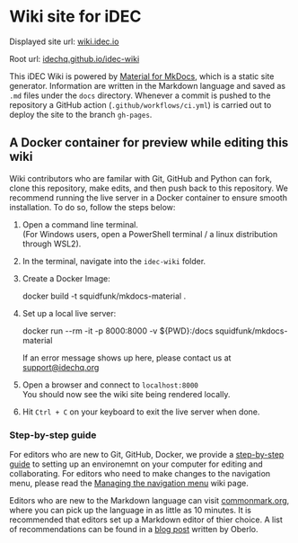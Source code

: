 # Wiki site for iDEC

Displayed site url: [wiki.idec.io](https://wiki.idec.io)

Root url: [idechq.github.io/idec-wiki](https://idechq.github.io/idec-wiki)

This iDEC Wiki is powered by [Material for MkDocs](https://squidfunk.github.io/mkdocs-material/), which is a static site generator. Information are written in the Markdown language and saved as `.md` files under the `docs` directory. Whenever a commit is pushed to the repository a GitHub action (`.github/workflows/ci.yml`) is carried out to deploy the site to the branch `gh-pages`.

## A Docker container for preview while editing this wiki

Wiki contributors who are familar with Git, GitHub and Python can fork, clone this repository, make edits, and then push back to this repository. We recommend running the live server in a Docker container to ensure smooth installation. To do so, follow the steps below:

1. Open a command line terminal.  
   (For Windows users, open a PowerShell terminal / a linux distribution through WSL2).
2. In the terminal, navigate into the `idec-wiki` folder.
3. Create a Docker Image:  

      docker build -t squidfunk/mkdocs-material .
   
4. Set up a local live server:  

      docker run --rm -it -p 8000:8000 -v ${PWD}:/docs squidfunk/mkdocs-material  

   If an error message shows up here, please contact us at [support@idechq.org](mailto:support@idechq.org)
5. Open a browser and connect to `localhost:8000`  
   You should now see the wiki site being rendered locally.  

6. Hit `Ctrl + C` on your keyboard to exit the live server when done.

### Step-by-step guide

For editors who are new to Git, GitHub, Docker, we provide a [step-by-step guide](https://github.com/idechq/idec-wiki/wiki/SetupAnEditingEnvr) to setting up an environemnt on your computer for editing and collaborating. For editors who need to make changes to the navigation menu, please read the [Managing the navigation menu](https://github.com/idechq/idec-wiki/wiki/ManageNavigation) wiki page.

Editors who are new to the Markdown language can visit [commonmark.org](https://commonmark.org/), where you can pick up the language in as little as 10 minutes. It is recommended that editors set up a Markdown editor of thier choice. A list of recommendations can be found in a [blog post](https://www.oberlo.co.uk/blog/markdown-editors) written by Oberlo.
